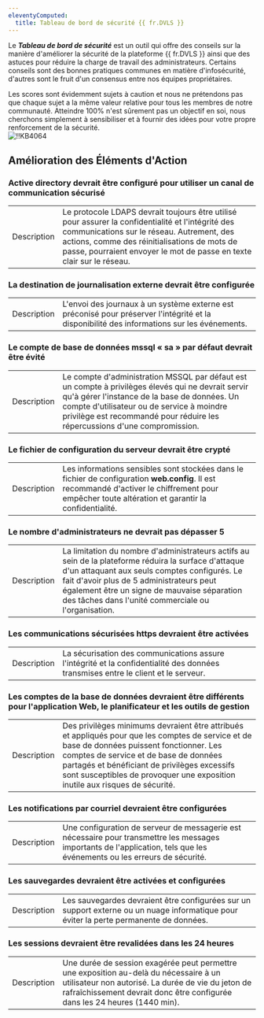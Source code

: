 ```yaml
---
eleventyComputed:
  title: Tableau de bord de sécurité {{ fr.DVLS }}
---
```

Le ***Tableau de bord de sécurité*** est un outil qui offre des conseils sur la manière d'améliorer la sécurité de la plateforme {{ fr.DVLS }} ainsi que des astuces pour réduire la charge de travail des administrateurs. Certains conseils sont des bonnes pratiques communes en matière d'infosécurité, d'autres sont le fruit d'un consensus entre nos équipes propriétaires.  

Les scores sont évidemment sujets à caution et nous ne prétendons pas que chaque sujet a la même valeur relative pour tous les membres de notre communauté. Atteindre 100% n'est sûrement pas un objectif en soi, nous cherchons simplement à sensibiliser et à fournir des idées pour votre propre renforcement de la sécurité.  
![!!KB4064](https://webdevolutions.azureedge.net/docs/fr/kb/KB4064.png)

## Amélioration des Éléments d'Action 

### Active directory devrait être configuré pour utiliser un canal de communication sécurisé

|             |     |
| ----------- | --- |
| Description | Le protocole LDAPS devrait toujours être utilisé pour assurer la confidentialité et l'intégrité des communications sur le réseau. Autrement, des actions, comme des réinitialisations de mots de passe, pourraient envoyer le mot de passe en texte clair sur le réseau. | Mesures d'atténuation | Dans l'interface Web ***Administration - Paramètres Serveur - Authentification - Domaines***, cochez la case ***Activer LDAPS***. |

### La destination de journalisation externe devrait être configurée

|             |     |
| ----------- | --- |
| Description | L'envoi des journaux à un système externe est préconisé pour préserver l'intégrité et la disponibilité des informations sur les événements. | Mesures d'atténuation | La journalisation est configurée dans l'interface Web ***Administration - Paramètres Serveur - Journalisation***. |

### Le compte de base de données mssql « sa » par défaut devrait être évité

|             |     |
| ----------- | --- |
| Description | Le compte d'administration MSSQL par défaut est un compte à privilèges élevés qui ne devrait servir qu'à gérer l'instance de la base de données. Un compte d'utilisateur ou de service à moindre privilège est recommandé pour réduire les répercussions d'une compromission. |

### Le fichier de configuration du serveur devrait être crypté

|             |     |
| ----------- | --- |
| Description | Les informations sensibles sont stockées dans le fichier de configuration **web.config**. Il est recommandé d'activer le chiffrement pour empêcher toute altération et garantir la confidentialité. |

### Le nombre d'administrateurs ne devrait pas dépasser 5

|             |     |
| ----------- | --- |
| Description | La limitation du nombre d'administrateurs actifs au sein de la plateforme réduira la surface d'attaque d'un attaquant aux seuls comptes configurés. Le fait d'avoir plus de 5 administrateurs peut également être un signe de mauvaise séparation des tâches dans l'unité commerciale ou l'organisation. |

### Les communications sécurisées https devraient être activées

|             |     |
| ----------- | --- |
| Description | La sécurisation des communications assure l'intégrité et la confidentialité des données transmises entre le client et le serveur. |

### Les comptes de la base de données devraient être différents pour l'application Web, le planificateur et les outils de gestion

|             |     |
| ----------- | --- |
| Description | Des privilèges minimums devraient être attribués et appliqués pour que les comptes de service et de base de données puissent fonctionner. Les comptes de service et de base de données partagés et bénéficiant de privilèges excessifs sont susceptibles de provoquer une exposition inutile aux risques de sécurité. |

### Les notifications par courriel devraient être configurées

|             |     |
| ----------- | --- |
| Description | Une configuration de serveur de messagerie est nécessaire pour transmettre les messages importants de l'application, tels que les événements ou les erreurs de sécurité. | Mesures d'atténuation | Les paramètres du serveur de courrier électronique se trouvent dans l'interface Web ***Administration - Paramètres Serveur - Courriel***. |

### Les sauvegardes devraient être activées et configurées

|             |     |
| ----------- | --- |
| Description | Les sauvegardes devraient être configurées sur un support externe ou un nuage informatique pour éviter la perte permanente de données. |

### Les sessions devraient être revalidées dans les 24 heures

|             |     |
| ----------- | --- |
| Description | Une durée de session exagérée peut permettre une exposition au-delà du nécessaire à un utilisateur non autorisé. La durée de vie du jeton de rafraîchissement devrait donc être configurée dans les 24 heures (1440 min). |
